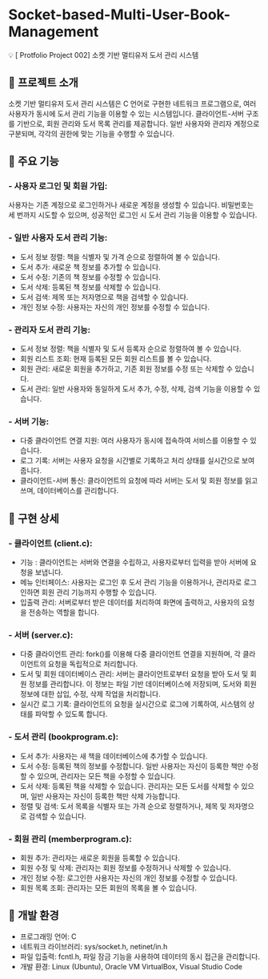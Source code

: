 # Socket-based-Multi-User-Book-Management
💡 [ Protfolio Project 002] 소켓 기반 멀티유저 도서 관리 시스템

## 📌 프로젝트 소개
소켓 기반 멀티유저 도서 관리 시스템은 C 언어로 구현한 네트워크 프로그램으로, 여러 사용자가 동시에 도서 관리 기능을 이용할 수 있는 시스템입니다. 클라이언트-서버 구조를 기반으로, 회원 관리와 도서 목록 관리를 제공합니다. 일반 사용자와 관리자 계정으로 구분되며, 각각의 권한에 맞는 기능을 수행할 수 있습니다.

## 📌 주요 기능
### - 사용자 로그인 및 회원 가입:
사용자는 기존 계정으로 로그인하거나 새로운 계정을 생성할 수 있습니다. 비밀번호는 세 번까지 시도할 수 있으며, 성공적인 로그인 시 도서 관리 기능을 이용할 수 있습니다.  

### - 일반 사용자 도서 관리 기능:
- 도서 정보 정렬: 책을 식별자 및 가격 순으로 정렬하여 볼 수 있습니다.  
- 도서 추가: 새로운 책 정보를 추가할 수 있습니다.  
- 도서 수정: 기존의 책 정보를 수정할 수 있습니다.  
- 도서 삭제: 등록된 책 정보를 삭제할 수 있습니다.  
- 도서 검색: 제목 또는 저자명으로 책을 검색할 수 있습니다.  
- 개인 정보 수정: 사용자는 자신의 개인 정보를 수정할 수 있습니다.  
  
### - 관리자 도서 관리 기능:
- 도서 정보 정렬: 책을 식별자 및 도서 등록자 순으로 정렬하여 볼 수 있습니다.  
- 회원 리스트 조회: 현재 등록된 모든 회원 리스트를 볼 수 있습니다.  
- 회원 관리: 새로운 회원을 추가하고, 기존 회원 정보를 수정 또는 삭제할 수 있습니다.  
- 도서 관리: 일반 사용자와 동일하게 도서 추가, 수정, 삭제, 검색 기능을 이용할 수 있습니다.  
  
### - 서버 기능:
- 다중 클라이언트 연결 지원: 여러 사용자가 동시에 접속하여 서비스를 이용할 수 있습니다.  
- 로그 기록: 서버는 사용자 요청을 시간별로 기록하고 처리 상태를 실시간으로 보여줍니다.  
- 클라이언트-서버 통신: 클라이언트의 요청에 따라 서버는 도서 및 회원 정보를 읽고 쓰며, 데이터베이스를 관리합니다.  

## 📌 구현 상세
### - 클라이언트 (client.c):
- 기능 : 클라이언트는 서버와 연결을 수립하고, 사용자로부터 입력을 받아 서버에 요청을 보냅니다.
- 메뉴 인터페이스: 사용자는 로그인 후 도서 관리 기능을 이용하거나, 관리자로 로그인하면 회원 관리 기능까지 수행할 수 있습니다.  
- 입출력 관리: 서버로부터 받은 데이터를 처리하여 화면에 출력하고, 사용자의 요청을 전송하는 역할을 합니다.  

### - 서버 (server.c):
- 다중 클라이언트 관리: fork()를 이용해 다중 클라이언트 연결을 지원하며, 각 클라이언트의 요청을 독립적으로 처리합니다.  
- 도서 및 회원 데이터베이스 관리: 서버는 클라이언트로부터 요청을 받아 도서 및 회원 정보를 관리합니다. 이 정보는 파일 기반 데이터베이스에 저장되며, 도서와 회원 정보에 대한 삽입, 수정, 삭제 작업을 처리합니다.  
- 실시간 로그 기록: 클라이언트의 요청을 실시간으로 로그에 기록하여, 시스템의 상태를 파악할 수 있도록 합니다.  

### - 도서 관리 (bookprogram.c):
- 도서 추가: 사용자는 새 책을 데이터베이스에 추가할 수 있습니다.
- 도서 수정: 등록된 책의 정보를 수정합니다. 일반 사용자는 자신이 등록한 책만 수정할 수 있으며, 관리자는 모든 책을 수정할 수 있습니다.  
- 도서 삭제: 등록된 책을 삭제할 수 있습니다. 관리자는 모든 도서를 삭제할 수 있으며, 일반 사용자는 자신이 등록한 책만 삭제 가능합니다.  
- 정렬 및 검색: 도서 목록을 식별자 또는 가격 순으로 정렬하거나, 제목 및 저자명으로 검색할 수 있습니다.  

### - 회원 관리 (memberprogram.c):
- 회원 추가: 관리자는 새로운 회원을 등록할 수 있습니다.  
- 회원 수정 및 삭제: 관리자는 회원 정보를 수정하거나 삭제할 수 있습니다.  
- 개인 정보 수정: 로그인한 사용자는 자신의 개인 정보를 수정할 수 있습니다.  
- 회원 목록 조회: 관리자는 모든 회원의 목록을 볼 수 있습니다.  

## 📌 개발 환경
- 프로그래밍 언어: C  
- 네트워크 라이브러리: sys/socket.h, netinet/in.h  
- 파일 입출력: fcntl.h, 파일 잠금 기능을 사용하여 데이터의 동시 접근을 관리합니다.  
- 개발 환경: Linux (Ubuntu), Oracle VM VirtualBox, Visual Studio Code
  
